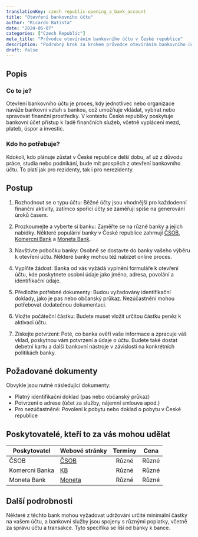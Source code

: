 ```yaml
---
translationKey: czech republic-opening_a_bank_account
title: "Otevření bankovního účtu"
author: "Ricardo Batista"
date: "2024-06-07"
categories: ["Czech Republic"]
meta_title: "Průvodce otevíráním bankovního účtu v České republice"
description: "Podrobný krok za krokem průvodce otevíráním bankovního účtu v České republice, vhodný pro obyvatele i neobyvatele."
draft: false
---
```


## Popis
### Co to je?
Otevření bankovního účtu je proces, kdy jednotlivec nebo organizace naváže bankovní vztah s bankou, což umožňuje vkládat, vybírat nebo spravovat finanční prostředky. V kontextu České republiky poskytuje bankovní účet přístup k řadě finančních služeb, včetně vyplácení mezd, plateb, úspor a investic.

### Kdo ho potřebuje?
Kdokoli, kdo plánuje zůstat v České republice delší dobu, ať už z důvodu práce, studia nebo podnikání, bude mít prospěch z otevření bankovního účtu. To platí jak pro rezidenty, tak i pro nerezidenty.

## Postup

1. Rozhodnout se o typu účtu: Běžné účty jsou vhodnější pro každodenní finanční aktivity, zatímco spořicí účty se zaměřují spíše na generování úroků časem.

2. Prozkoumejte a vyberte si banku: Zaměřte se na různé banky a jejich nabídky. Některé populární banky v České republice zahrnují [ČSOB](https://www.csob.cz), [Komercni Bank](https://www.kb.cz) a [Moneta Bank](https://www.moneta.cz).

3. Navštivte pobočku banky: Osobně se dostavte do banky vašeho výběru k otevření účtu. Některé banky mohou též nabízet online proces.

4. Vyplňte žádost: Banka od vás vyžádá vyplnění formuláře k otevření účtu, kde poskytnete osobní údaje jako jméno, adresa, povolání a identifikační údaje.

5. Předložte potřebné dokumenty: Budou vyžadovány identifikační doklady, jako je pas nebo občanský průkaz. Nezúčastnění mohou potřebovat dodatečnou dokumentaci.

6. Vložte počáteční částku: Budete muset vložit určitou částku peněz k aktivaci účtu.

7. Získejte potvrzení: Poté, co banka ověří vaše informace a zpracuje váš vklad, poskytnou vám potvrzení a údaje o účtu. Budete také dostat debetní kartu a další bankovní nástroje v závislosti na konkrétních politikách banky.

## Požadované dokumenty
Obvykle jsou nutné následující dokumenty:

- Platný identifikační doklad (pas nebo občanský průkaz)
- Potvrzení o adrese (účet za služby, nájemní smlouva apod.)
- Pro nezúčastněné: Povolení k pobytu nebo doklad o pobytu v České republice

## Poskytovatelé, kteří to za vás mohou udělat

| Poskytovatel    |     Webové stránky                |     Termíny    |       Cena      |
| --------------- | ----------------------------- |  :-----------: | :------------: |
| ČSOB            |  [ČSOB](https://www.csob.cz)              |      Různé      |       Různé      |
| Komercni Banka |  [KB](https://www.kb.cz) |       Různé     |       Různé     |
| Moneta Bank    |  [Moneta](https://www.moneta.cz) |  Různé  |  Různé  |

## Další podrobnosti
Některé z těchto bank mohou vyžadovat udržování určité minimální částky na vašem účtu, a bankovní služby jsou spojeny s různými poplatky, včetně za správu účtu a transakce. Tyto specifika se liší od banky k bance.